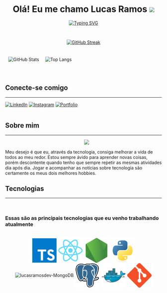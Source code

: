 <h1 align="center">Olá! Eu me chamo Lucas Ramos <img src="https://media.giphy.com/media/hvRJCLFzcasrR4ia7z/giphy.gif" width="35"></h1>
<p align="center">
<a href="https://git.io/typing-svg"><img src="https://readme-typing-svg.herokuapp.com?font=Fira+Code&pause=1000&center=true&vCenter=true&width=435&lines=Web+Developer;Iniciante+em+Ci%C3%AAncia+de+Dados;Apaixonado+por+Tecnologia;Platina+IV+No+Lolzinho" alt="Typing SVG" /></a>
</p>

<br>
<div style="text-align: center;">

[![GitHub Streak](https://streak-stats.demolab.com?user=lucasramosdev&theme=transparent&locale=pt_BR)](https://git.io/streak-stats)

</div>

<div style="text-align: center; display: flex;">

<div style="margin: 10px">

![GitHub Stats](https://github-readme-stats.vercel.app/api?username=lucasramosdev&theme=transparent&show_icons=true&icon_color=#00A4EF&title_color=#00A4EFtext_color=FFF)

</div>

<div style="margin: 10px">

![Top Langs](https://github-readme-stats-git-masterrstaa-rickstaa.vercel.app/api/top-langs/?username=lucasramosdev&layout=compact&theme=transparent&show_icons=true&icon_color=#00A4EF&title_color=#00A4EFtext_color=FFF)

</div>


</div>

<br>

## Conecte-se comigo
---

[![LinkedIn](https://img.shields.io/badge/LinkedIn-000?style=for-the-badge&logo=linkedin&logoColor=00A4EF)](https://www.linkedin.com/in/lucasramosdev/) [![Instagram](https://img.shields.io/badge/Instagram-000?style=for-the-badge&logo=instagram)](https://www.instagram.com/lucasramosdev/) [![Portfolio](https://img.shields.io/badge/Portfolio-%23000000.svg?style=for-the-badge&logo=firefox&logoColor=#FF7139)](https://lucasramos.dev.br)
<br><br>

## Sobre mim
---

<picture> <img align="right" src="https://github.com/7oSkaaa/7oSkaaa/blob/main/Images/Right_Side.gif?raw=true" width = 250px></picture>

<br>

Meu desejo é que eu, através da tecnologia, consiga melhorar a vida de todos ao meu redor. Estou sempre ávido para aprender novas coisas, porém descontente quando tenho que sempre repetir as mesmas atividades dia após dia. 
Jogar e acompanhar as notícias sobre tecnologia são certamente os meus dois melhores hobbies. 
<br>

## Tecnologias
---
<br>

### Essas são as principais tecnologias que eu venho trabalhando atualmente

<br>

<div style="display: inline_block" align="center">
  <img align="center" alt="lucasramosdev-Ts" height="80" width="80" src="https://raw.githubusercontent.com/devicons/devicon/master/icons/typescript/typescript-plain.svg">
  <img align="center" alt="lucasramosdev-React" height="80" width="80" src="https://raw.githubusercontent.com/devicons/devicon/master/icons/react/react-original.svg">
  <img align="center" alt="lucasramosdev-Nodejs" height="80" width="80" src="https://raw.githubusercontent.com/devicons/devicon/master/icons/nodejs/nodejs-original.svg">
  <img align="center" alt="lucasramosdev-Python" height="80" width="80" src="https://raw.githubusercontent.com/devicons/devicon/master/icons/python/python-original.svg">
  <img align="center" alt="lucasramosdev-MongoDB" height="80" width="80" src="https://cdn.jsdelivr.net/gh/devicons/devicon/icons/mongodb/mongodb-original-wordmark.svg">
  <img align="center" alt="lucasramosdev-" height="80" width="80" src="https://raw.githubusercontent.com/devicons/devicon/master/icons/postgresql/postgresql-original.svg">
  <img align="center" alt="lucasramosdev-Docker" height="80" width="80" src="https://raw.githubusercontent.com/devicons/devicon/master/icons/docker/docker-original.svg">
  <img align="center" alt="lucasramosdev-Git" height="80" width="80" src="https://raw.githubusercontent.com/devicons/devicon/master/icons/git/git-original.svg">
  <br>
  <br>
</div>
